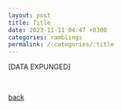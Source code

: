 ```yaml
---
layout: post
title: Title
date: 2023-11-11 04:47 +0300
categories: ramblings
permalink: /:categories/:title
---
```

[DATA EXPUNGED]  


&nbsp;

[back](../)
